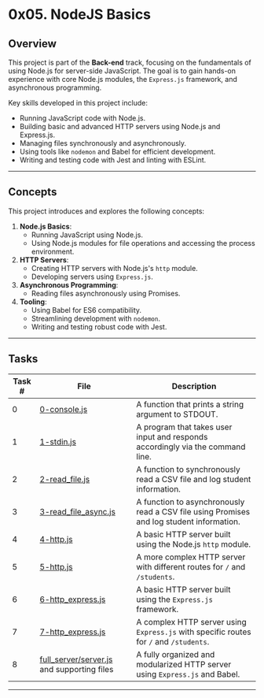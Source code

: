 # 0x05. NodeJS Basics

## Overview
This project is part of the **Back-end** track, focusing on the fundamentals of using Node.js for server-side JavaScript. The goal is to gain hands-on experience with core Node.js modules, the `Express.js` framework, and asynchronous programming.

Key skills developed in this project include:
- Running JavaScript code with Node.js.
- Building basic and advanced HTTP servers using Node.js and Express.js.
- Managing files synchronously and asynchronously.
- Using tools like `nodemon` and Babel for efficient development.
- Writing and testing code with Jest and linting with ESLint.

---

## Concepts
This project introduces and explores the following concepts:
1. **Node.js Basics**:
   - Running JavaScript using Node.js.
   - Using Node.js modules for file operations and accessing the process environment.
2. **HTTP Servers**:
   - Creating HTTP servers with Node.js's `http` module.
   - Developing servers using `Express.js`.
3. **Asynchronous Programming**:
   - Reading files asynchronously using Promises.
4. **Tooling**:
   - Using Babel for ES6 compatibility.
   - Streamlining development with `nodemon`.
   - Writing and testing robust code with Jest.

---

## Tasks

| Task # | File | Description |
|--------|------|-------------|
| 0 | [0-console.js](./0-console.js) | A function that prints a string argument to STDOUT. |
| 1 | [1-stdin.js](./1-stdin.js) | A program that takes user input and responds accordingly via the command line. |
| 2 | [2-read_file.js](./2-read_file.js) | A function to synchronously read a CSV file and log student information. |
| 3 | [3-read_file_async.js](./3-read_file_async.js) | A function to asynchronously read a CSV file using Promises and log student information. |
| 4 | [4-http.js](./4-http.js) | A basic HTTP server built using the Node.js `http` module. |
| 5 | [5-http.js](./5-http.js) | A more complex HTTP server with different routes for `/` and `/students`. |
| 6 | [6-http_express.js](./6-http_express.js) | A basic HTTP server built using the `Express.js` framework. |
| 7 | [7-http_express.js](./7-http_express.js) | A complex HTTP server using `Express.js` with specific routes for `/` and `/students`. |
| 8 | [full_server/server.js](./full_server/server.js) and supporting files | A fully organized and modularized HTTP server using `Express.js` and Babel. |

---
